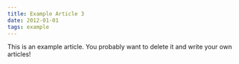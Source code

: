 ```yaml
---
title: Example Article 3
date: 2012-01-01
tags: example
---
```


This is an example article. You probably want to delete it and write your own articles!
